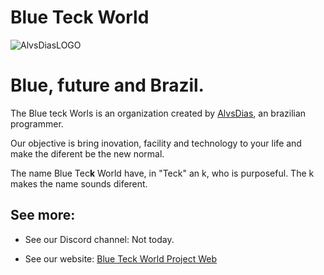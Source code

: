 # Blue Teck World

![AlvsDiasLOGO](https://github.com/https://github.com/Blue-Teck-World/)

# Blue, future and Brazil.

The Blue teck Worls is an organization created by [AlvsDias](https://github.com/AlvsDias), an brazilian programmer.

Our objective is bring inovation, facility and technology to your life and make the diferent be the new normal.

The name Blue Tec**k** World have, in "Teck" an k, who is purposeful. The k makes the name sounds diferent.

## See more:

 - See our Discord channel:
Not today.

 - See our website:
 [Blue Teck World Project Web](https://sites.google.com/view/blueteckworld-project-web)
